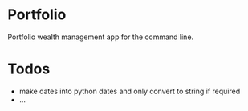 Portfolio
=========

Portfolio wealth management app for the command line.

Todos
=====
* make dates into python dates and only convert to string if required
* ...


